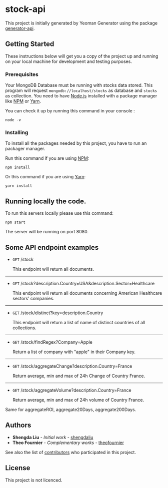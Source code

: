 # stock-api

This project is initially generated by Yeoman Generator using the package [generator-api](https://github.com/ndelvalle/generator-api).

## Getting Started

These instructions below will get you a copy of the project up and running on your local machine for development and testing purposes.

### Prerequisites

Your MongoDB Database must be running with stocks data stored.
This program will request `mongodb://localhost/stocks` as database and `stocks` as collection.
You need to have [Node.js](https://nodejs.org/en/) installed with a package manager like [NPM](https://www.npmjs.com/) or [Yarn](https://yarnpkg.com/).

You can check it up by running this command in your console :

```
node -v
```

### Installing

To install all the packages needed by this project, you have to run an packager manager.

Run this command if you are using [NPM](https://www.npmjs.com/):

```
npm install
```

Or this command if you are using [Yarn](https://yarnpkg.com/):

```
yarn install
```

## Running locally the code.

To run this servers locally please use this command:

```
npm start
```

The server will be running on port 8080.

<!-- ## Deployment -->

## Some API endpoint examples

* <code>GET</code> /stock

    This endpoint will return all documents.
***
* <code>GET</code> /stock?description.Country=USA&description.Sector=Healthcare

    This endpoint will return all documents concerning American Healthcare sectors’ companies.
***
* <code>GET</code> /stock/distinct?key=description.Country

    This endpoint will return a list of name of distinct countries of all collections.
***
* <code>GET</code> /stock/findRegex?Company=Apple

    Return a list of company with "apple" in their Company key.
***
* <code>GET</code> /stock/aggregateChange?description.Country=France

    Return average, min and max of 24h Change of Country France.
***
* <code>GET</code> /stock/aggregateVolume?description.Country=France

    Return average, min and max of 24h volume of Country France.


Same for aggregateROI, aggregate20Days, aggregate200Days.

<!-- ## Contributing -->

<!-- ## Versioning -->

## Authors

* **Shengda Liu** - *Initial work* - [shengdaliu](https://github.com/shengdaliu)
* **Theo Fournier** - *Complementary works* - [theofournier](https://github.com/theofournier)

See also the list of [contributors]() who participated in this project.

## License

This project is not licenced.

<!-- ## Acknowledgments -->
